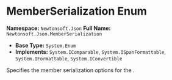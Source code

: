 # MemberSerialization Enum

**Namespace:** `Newtonsoft.Json`
**Full Name:** `Newtonsoft.Json.MemberSerialization`
- **Base Type:** `System.Enum`
- **Implements:** `System.IComparable`, `System.ISpanFormattable`, `System.IFormattable`, `System.IConvertible`

Specifies the member serialization options for the .
